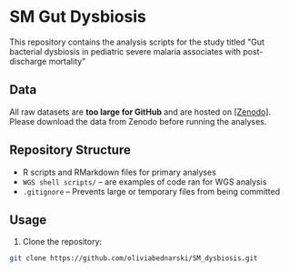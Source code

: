 # SM Gut Dysbiosis

This repository contains the analysis scripts for the study titled "Gut bacterial dysbiosis in pediatric severe malaria associates with post-discharge mortality"

## Data

All raw datasets are **too large for GitHub** and are hosted on [[Zenodo]]((https://doi.org/10.5281/zenodo.17117942)).  
Please download the data from Zenodo before running the analyses.

## Repository Structure

-  R scripts and RMarkdown files for primary analyses  
- `WGS shell scripts/` – are examples of code ran for WGS analysis 
- `.gitignore` – Prevents large or temporary files from being committed  

## Usage

1. Clone the repository:

```bash
git clone https://github.com/oliviabednarski/SM_dysbiosis.git
